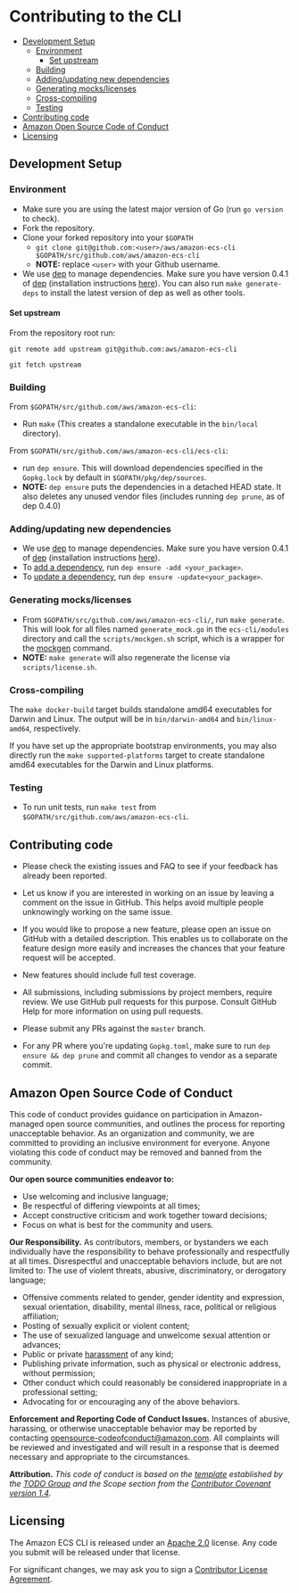 # Contributing to the CLI

- [Development Setup](#development-setup)
  - [Environment](#environment)
    - [Set upstream](#set-upstream)
  - [Building](#building)
  - [Adding/updating new dependencies](#adding-updating-new-dependencies)
  - [Generating mocks/licenses](#generating-mocks-licenses)
  - [Cross-compiling](#cross-compiling)
  - [Testing](#testing)
- [Contributing code](#contributing-code)
- [Amazon Open Source Code of Conduct](#amazon-open-source-code-of-conduct)
- [Licensing](#licensing)

## Development Setup

### Environment

- Make sure you are using the latest major version of Go (run `go version` to check).
- Fork the repository.
- Clone your forked repository into your `$GOPATH`
  - `git clone git@github.com:<user>/aws/amazon-ecs-cli $GOPATH/src/github.com/aws/amazon-ecs-cli`
  - **NOTE:** replace `<user>` with your Github username.
- We use [dep](https://github.com/golang/dep) to manage dependencies. Make sure you have version 0.4.1 of [dep](https://github.com/golang/dep/releases/tag/v0.4.1) (installation instructions [here](https://golang.github.io/dep/docs/installation.html)). You can also run `make generate-deps` to install the latest version of dep as well as other tools.

#### Set upstream

From the repository root run:

`git remote add upstream git@github.com:aws/amazon-ecs-cli`

`git fetch upstream`

### Building
From `$GOPATH/src/github.com/aws/amazon-ecs-cli`:
* Run `make` (This creates a standalone executable in the `bin/local` directory).

From `$GOPATH/src/github.com/aws/amazon-ecs-cli/ecs-cli`:
* run `dep ensure`. This will download dependencies specified in the `Gopkg.lock` by default in `$GOPATH/pkg/dep/sources`.
* **NOTE:** `dep ensure` puts the dependencies in a detached HEAD state. It also deletes any unused vendor files (includes running `dep prune`, as of dep 0.4.0)

### Adding/updating new dependencies
* We use [dep](https://github.com/golang/dep) to manage dependencies. Make sure you have version 0.4.1 of [dep](https://github.com/golang/dep/releases/tag/v0.4.1) (installation instructions [here](https://golang.github.io/dep/docs/installation.html)).
* To [add a dependency](https://golang.github.io/dep/docs/daily-dep.html#adding-a-new-dependency), run `dep ensure -add <your_package>`.
* To [update a dependency](https://golang.github.io/dep/docs/daily-dep.html#updating-dependencies), run `dep ensure -update<your_package>`.

### Generating mocks/licenses
* From `$GOPATH/src/github.com/aws/amazon-ecs-cli/`, run `make generate`. This
  will look for all files named `generate_mock.go` in the `ecs-cli/modules`
directory and call the `scripts/mockgen.sh` script, which is a wrapper for the
[mockgen](https://github.com/golang/mock#running-mockgen) command.
* **NOTE:** `make generate` will also regenerate the license via `scripts/license.sh`.

### Cross-compiling
The `make docker-build` target builds standalone amd64 executables for
Darwin and Linux. The output will be in `bin/darwin-amd64` and `bin/linux-amd64`,
respectively.

If you have set up the appropriate bootstrap environments, you may also directly
run the `make supported-platforms` target to create standalone amd64 executables
for the Darwin and Linux platforms.

### Testing
* To run unit tests, run `make test` from `$GOPATH/src/github.com/aws/amazon-ecs-cli`.

## Contributing code
* Please check the existing issues and FAQ to see if your feedback has already been reported.

* Let us know if you are interested in working on an issue by leaving a comment
on the issue in GitHub. This helps avoid multiple people unknowingly working on
the same issue.

* If you would like to propose a new feature, please open an issue on GitHub with
a detailed description. This enables us to collaborate on the feature design
more easily and increases the chances that your feature request will be accepted.

* New features should include full test coverage.

* All submissions, including submissions by project members, require review. We
  use GitHub pull requests for this purpose. Consult GitHub Help for more
information on using pull requests.

* Please submit any PRs against the `master` branch.

* For any PR where you're updating `Gopkg.toml`, make sure to run `dep ensure
  && dep prune` and commit all changes to vendor as a separate commit.

## Amazon Open Source Code of Conduct

This code of conduct provides guidance on participation in Amazon-managed open source communities, and outlines the process for reporting unacceptable behavior. As an organization and community, we are committed to providing an inclusive environment for everyone. Anyone violating this code of conduct may be removed and banned from the community.

**Our open source communities endeavor to:**
* Use welcoming and inclusive language;
* Be respectful of differing viewpoints at all times;
* Accept constructive criticism and work together toward decisions;
* Focus on what is best for the community and users.

**Our Responsibility.** As contributors, members, or bystanders we each individually have the responsibility to behave professionally and respectfully at all times. Disrespectful and unacceptable behaviors include, but are not limited to:
The use of violent threats, abusive, discriminatory, or derogatory language;
* Offensive comments related to gender, gender identity and expression, sexual orientation, disability, mental illness, race, political or religious affiliation;
* Posting of sexually explicit or violent content;
* The use of sexualized language and unwelcome sexual attention or advances;
* Public or private [harassment](http://todogroup.org/opencodeofconduct/#definitions) of any kind;
* Publishing private information, such as physical or electronic address, without permission;
* Other conduct which could reasonably be considered inappropriate in a professional setting;
* Advocating for or encouraging any of the above behaviors.

**Enforcement and Reporting Code of Conduct Issues.**
Instances of abusive, harassing, or otherwise unacceptable behavior may be reported by contacting opensource-codeofconduct@amazon.com. All complaints will be reviewed and investigated and will result in a response that is deemed necessary and appropriate to the circumstances.

**Attribution.** _This code of conduct is based on the [template](http://todogroup.org/opencodeofconduct) established by the [TODO Group](http://todogroup.org/) and the Scope section from the [Contributor Covenant version 1.4](http://contributor-covenant.org/version/1/4/)._

## Licensing
The Amazon ECS CLI is released under an [Apache 2.0](http://aws.amazon.com/apache-2-0/) license. Any code you submit will be released under that license.

For significant changes, we may ask you to sign a [Contributor License Agreement](http://en.wikipedia.org/wiki/Contributor_License_Agreement).

